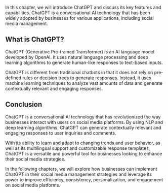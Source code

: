
In this chapter, we will introduce ChatGPT and discuss its key features and capabilities. ChatGPT is a conversational AI technology that has been widely adopted by businesses for various applications, including social media management.

What is ChatGPT?
----------------

ChatGPT (Generative Pre-trained Transformer) is an AI language model developed by OpenAI. It uses natural language processing and deep learning algorithms to generate human-like responses to text-based inputs.

ChatGPT is different from traditional chatbots in that it does not rely on pre-defined rules or decision trees to generate responses. Instead, it uses machine learning techniques to analyze vast amounts of data and generate contextually relevant and engaging responses.

Conclusion
----------

ChatGPT is a conversational AI technology that has revolutionized the way businesses interact with users on social media platforms. By using NLP and deep learning algorithms, ChatGPT can generate contextually relevant and engaging responses to user inquiries and comments.

With its ability to learn and adapt to changing trends and user behavior, as well as its multilingual support and customizable response templates, ChatGPT is a versatile and powerful tool for businesses looking to enhance their social media strategies.

In the following chapters, we will explore how businesses can implement ChatGPT in their social media management strategies and leverage its power to improve efficiency, consistency, personalization, and engagement on social media platforms.
